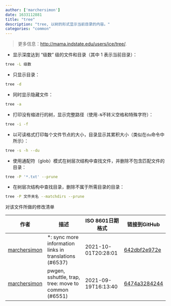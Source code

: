 ```yaml
---
author: ['marchersimon']
date: 1633112881
title: "tree"
description: "tree, 以树的形式显示当前目录的内容。"
categories: "common"
---
```

> 更多信息：<http://mama.indstate.edu/users/ice/tree/>.

- 显示深度达到 “级数” 级的文件和目录（其中 1 表示当前目录）：

```bash
tree -L 级数
```

- 只显示目录：

```bash
tree -d
```

- 同时显示隐藏文件：

```bash
tree -a
```

- 打印没有缩进行的树，显示完整路径（使用`-N`不转义空格和特殊字符）：

```bash
tree -i -f
```

- 以可读格式打印每个文件节点的大小，目录显示其累积大小（类似在`du`命令中所示）：

```bash
tree -s -h --du
```

- 使用通配符（glob）模式在树层次结构中查找文件，并删除不包含匹配文件的目录：

```bash
tree -P '*.txt' --prune
```

- 在树层次结构中查找目录，删除不属于所需目录的目录：

```bash
tree -P 文件夹名 --matchdirs --prune
```
对该文件所做的修改清单


作者 | 描述 | ISO 8601日期格式 | 链接到GitHub
------|-----|-----|-----
[marchersimon](mailto:50295997+marchersimon@users.noreply.github.com) | *: sync more information links in translations (#6537) | 2021-10-01T20:28:01 | [642dbf2e972e](https://github.com/tldr-pages/tldr/commit/642dbf2e972e388fab8c84ba3b4685fb862b6454)
[marchersimon](mailto:50295997+marchersimon@users.noreply.github.com) | pwgen, sshuttle, trap, tree: move to common (#6551) | 2021-09-19T16:13:40 | [6474a3284244](https://github.com/tldr-pages/tldr/commit/6474a3284244a623c5ba32264a99d6a27a3bcce3)

